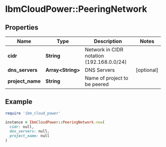 # IbmCloudPower::PeeringNetwork

## Properties

| Name | Type | Description | Notes |
| ---- | ---- | ----------- | ----- |
| **cidr** | **String** | Network in CIDR notation (192.168.0.0/24) |  |
| **dns_servers** | **Array&lt;String&gt;** | DNS Servers | [optional] |
| **project_name** | **String** | Name of project to be peered |  |

## Example

```ruby
require 'ibm_cloud_power'

instance = IbmCloudPower::PeeringNetwork.new(
  cidr: null,
  dns_servers: null,
  project_name: null
)
```

